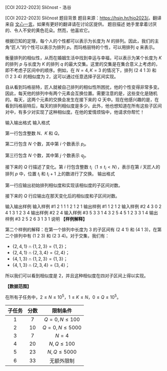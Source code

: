 



[COI 2022-2023] Sličnost - 洛谷














[COI 2022-2023] Sličnost
题目背景
题目来源：<https://hsin.hr/hio2023/>。翻译来自 [文心一言](https://yiyan.baidu.com/)。如果有更好的翻译请在讨论区提供。
题目描述
她手里拿着讨厌的、令人不安的黄色花朵。然而，他喜欢它。

根据已知的定理，每个人的个性都可以表示为长度为 $N$ 的排列。因此，我们的主角“匠人”的个性可以表示为排列 $p$。而玛格丽特的个性，可以用排列 $q$ 来表示。

衡量排列的相似性，从而在婚姻生活中找到幸运与幸福，可以表示为某个长度为 $K$ 的排列 $p$ 与长度为 $K$ 的排列 $q$ 的最大交集。这里的交集是在集合意义上考虑的，即不考虑子区间中的顺序。例如，在 $N = 4,K = 3$ 的情况下，排列 $(2\ 4\ 1\ 3)$ 和 $(1\ 2\ 3\ 4)$ 的相似度为 $2$，这可以通过任意选择子区间实现。

自从看到玛格丽特，匠人就被自己排列的相似性所困扰，他的个性变得非常多变。因此，每天他的排列中有两个元素会互换位置。需要注意的是，这些变化是随机的。每天，这两个元素的交换会发生在接下来的 $Q$ 天中。现在他感兴趣的是，在看到玛格丽特后，每天的排列相似度是多少。此外，他也想知道在所有这些子区间对中，有多少对实现了这种相似度。在他的爱情烦恼中，他请求你帮忙！


输入输出格式
输入格式

第一行包含整数 $N$、$K$ 和 $Q$。

第二行包含 $N$ 个数，其中第 $i$ 个数表示 $p_i$。

第三行包含 $N$ 个数，其中第 $j$ 个数表示 $q_j$。

接下来的 $Q$ 行描述了变化。第 $i$ 行包含整数 $t_i$（$1 \leq t_i < N$），表示在第 $i$ 天匠人的排列 $p$ 中，位置 $t_i$ 和 $t_i + 1$ 上的数进行了交换。
输出格式

第一行应输出初始排列相似度和实现该相似度的子区间对数。

接下来的 $Q$ 行应输出在那天变化后的相似度和子区间对数。

输入输出样例
输入样例 #1
2 1 1
1 2
1 2
1
输出样例 #1
1 2
1 2
输入样例 #2
4 3 0
2 4 1 3
1 2 3 4
输出样例 #2
2 4
输入样例 #3
5 3 3
1 4 3 2 5
4 5 1 2 3
3
1
4
输出样例 #3
2 5
2 6
3 1
3 1
说明
**【样例解释】**

第二个样例的解释：在第一个排列中长度为 $3$ 的子区间有 $(2\ 4\ 1)$ 和 $(4\ 1\ 3)$，在第二个排列中有 $(1\ 2\ 3)$ 和 $(2\ 3\ 4)$。对于交集，我们有：

- $\{2,4,1\} \cap \{1,2,3\} = \{1,2\}$；
- $\{2,4,1\} \cap \{2,3,4\} = \{2,4\}$；
- $\{4,1,3\} \cap \{1,2,3\} = \{1,3\}$；
- $\{4,1,3\} \cap \{2,3,4\} = \{3,4\}$；

所以我们可以看到相似度是 $2$，并且这种相似度在四对子区间上得以实现。

**【数据范围】**

在所有子任务中，$2 \leq N\leq 10^5$，$1 \leq K \leq N$，$0 \leq Q \leq 10^5$。

| 子任务  | 分数  | 限制条件     |
|:--------:|:------:|:-------------:|
| $1$      | $7$    | $Q = 0, N ≤ 100$  |
| $2$      | $10$   | $Q = 0, N ≤ 5000$ |
| $3$      | $7$    | $N = 4$   |
| $4$      | $20$   | $N, Q ≤ 100$ |
| $5$      | $23$   | $N, Q ≤ 5000$ |
| $6$      | $33$   | 无额外限制   |






